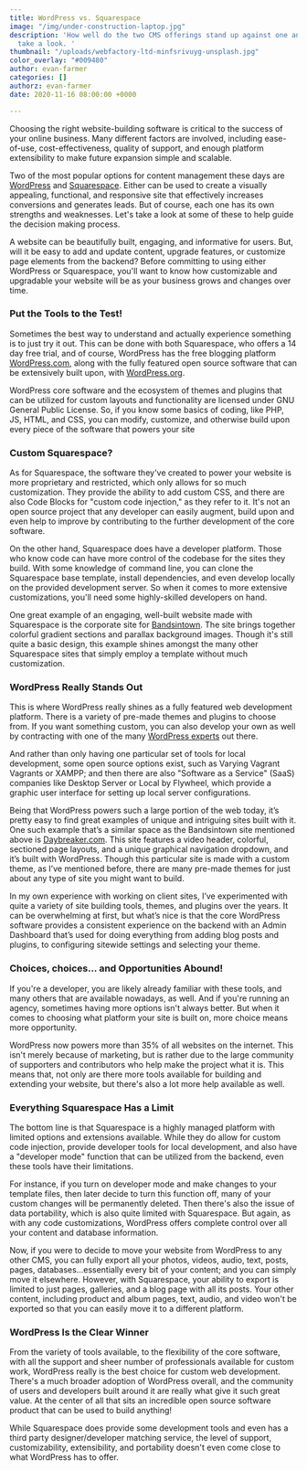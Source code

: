 ```yaml
---
title: WordPress vs. Squarespace
image: "/img/under-construction-laptop.jpg"
description: 'How well do the two CMS offerings stand up against one another? Let''s
  take a look. '
thumbnail: "/uploads/webfactory-ltd-minfsrivuyg-unsplash.jpg"
color_overlay: "#009480"
author: evan-farmer
categories: []
authorz: evan-farmer
date: 2020-11-16 08:00:00 +0000

---
```

Choosing the right website-building software is critical to the success of your online business. Many different factors are involved, including ease-of-use, cost-effectiveness, quality of support, and enough platform extensibility to make future expansion simple and scalable.

Two of the most popular options for content management these days are [WordPress](https://wordpress.org/) and [Squarespace](https://squarespace.com/). Either can be used to create a visually appealing, functional, and responsive site that effectively increases conversions and generates leads. But of course, each one has its own strengths and weaknesses. Let's take a look at some of these to help guide the decision making process.

A website can be beautifully built, engaging, and informative for users. But, will it be easy to add and update content, upgrade features, or customize page elements from the backend? Before committing to using either WordPress or Squarespace, you'll want to know how customizable and upgradable your website will be as your business grows and changes over time.

### Put the Tools to the Test!

Sometimes the best way to understand and actually experience something is to just try it out. This can be done with both Squarespace, who offers a 14 day free trial, and of course, WordPress has the free blogging platform [WordPress.com](https://wordpress.com/), along with the fully featured open source software that can be extensively built upon, with [WordPress.org](https://wordpress.org/).

WordPress core software and the ecosystem of themes and plugins that can be utilized for custom layouts and functionality are licensed under GNU General Public License. So, if you know some basics of coding, like PHP, JS, HTML, and CSS, you can modify, customize, and otherwise build upon every piece of the software that powers your site

### Custom Squarespace?

As for Squarespace, the software they've created to power your website is more proprietary and restricted, which only allows for so much customization. They provide the ability to add custom CSS, and there are also Code Blocks for "custom code injection," as they refer to it. It's not an open source project that any developer can easily augment, build upon and even help to improve by contributing to the further development of the core software.

On the other hand, Squarespace does have a developer platform. Those who know code can have more control of the codebase for the sites they build. With some knowledge of command line, you can clone the Squarespace base template, install dependencies, and even develop locally on the provided development server. So when it comes to more extensive customizations, you'll need some highly-skilled developers on hand.

One great example of an engaging, well-built website made with Squarespace is the corporate site for [Bandsintown](https://corp.bandsintown.com/). The site brings together colorful gradient sections and parallax background images. Though it's still quite a basic design, this example shines amongst the many other Squarespace sites that simply employ a template without much customization.

### WordPress Really Stands Out

This is where WordPress really shines as a fully featured web development platform. There is a variety of pre-made themes and plugins to choose from. If you want something custom, you can also develop your own as well by contracting with one of the many [WordPress experts](/) out there.

And rather than only having one particular set of tools for local development, some open source options exist, such as Varying Vagrant Vagrants or XAMPP; and then there are also "Software as a Service" (SaaS) companies like Desktop Server or Local by Flywheel, which provide a graphic user interface for setting up local server configurations.

Being that WordPress powers such a large portion of the web today, it’s pretty easy to find great examples of unique and intriguing sites built with it. One such example that’s a similar space as the Bandsintown site mentioned above is [Daybreaker.com](https://www.daybreaker.com/). This site features a video header, colorful, sectioned page layouts, and a unique graphical navigation dropdown, and it’s built with WordPress. Though this particular site is made with a custom theme, as I’ve mentioned before, there are many pre-made themes for just about any type of site you might want to build.

In my own experience with working on client sites, I’ve experimented with quite a variety of site building tools, themes, and plugins over the years. It can be overwhelming at first, but what’s nice is that the core WordPress software provides a consistent experience on the backend with an Admin Dashboard that’s used for doing everything from adding blog posts and plugins, to configuring sitewide settings and selecting your theme.

### Choices, choices... and Opportunities Abound!

If you're a developer, you are likely already familiar with these tools, and many others that are available nowadays, as well. And if you're running an agency, sometimes having more options isn't always better. But when it comes to choosing what platform your site is built on, more choice means more opportunity.

WordPress now powers more than 35% of all websites on the internet. This isn't merely because of marketing, but is rather due to the large community of supporters and contributors who help make the project what it is. This means that, not only are there more tools available for building and extending your website, but there's also a lot more help available as well.

### Everything Squarespace Has a Limit

The bottom line is that Squarespace is a highly managed platform with limited options and extensions available. While they do allow for custom code injection, provide developer tools for local development, and also have a "developer mode" function that can be utilized from the backend, even these tools have their limitations.

For instance, if you turn on developer mode and make changes to your template files, then later decide to turn this function off, many of your custom changes will be permanently deleted. Then there's also the issue of data portability, which is also quite limited with Squarespace. But again, as with any code customizations, WordPress offers complete control over all your content and database information.

Now, if you were to decide to move your website from WordPress to any other CMS, you can fully export all your photos, videos, audio, text, posts, pages, databases...essentially every bit of your content; and you can simply move it elsewhere. However, with Squarespace, your ability to export is limited to just pages, galleries, and a blog page with all its posts. Your other content, including product and album pages, text, audio, and video won't be exported so that you can easily move it to a different platform.

### WordPress Is the Clear Winner

From the variety of tools available, to the flexibility of the core software, with all the support and sheer number of professionals available for custom work, WordPress really is the best choice for custom web development. There's a much broader adoption of WordPress overall, and the community of users and developers built around it are really what give it such great value. At the center of all that sits an incredible open source software product that can be used to build anything!

While Squarespace does provide some development tools and even has a third party designer/developer matching service, the level of support, customizability, extensibility, and portability doesn't even come close to what WordPress has to offer.